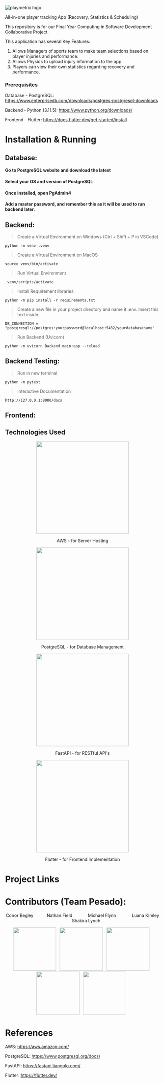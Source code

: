 ![playmetrix logo](https://github.com/nfield0/PlayMetrix/assets/92158821/e4b55b7b-811a-4d42-a085-07eb40b67c6b)



All-in-one player tracking App (Recovery, Statistics &amp; Scheduling)

This repository is for our Final Year Computing in Software Development Collaborative Project.


This application has several Key Features:
1. Allows Managers of sports team to make team selections based on player injuries and performance.
2. Allows Physios to upload injury information to the app.
3. Players can view their own statistics regarding recovery and performance.


### Prerequisites

Database - 
PostgreSQL: https://www.enterprisedb.com/downloads/postgres-postgresql-downloads

Backend - 
Python (3.11.5): https://www.python.org/downloads/

Frontend -
Flutter: https://docs.flutter.dev/get-started/install

# Installation & Running

## Database: 
#### Go to PostgreSQL website and download the latest
#### Select your OS and version of PostgreSQL
#### Once installed, open PgAdmin4
#### Add a master password, and remember this as it will be used to run backend later.


## Backend:

> Create a Virtual Environment on Windows (Ctrl + Shift + P in VSCode)
```
python -m venv .venv
```
> Create a Virtual Environment on MacOS
```
source venv/bin/activate
```
> Run Virtual Environment
```
.venv/scripts/activate
```
> Install Requirement libraries
```
python -m pip install -r requirements.txt
```
> Create a new file in your project directory and name it .env. Insert this text inside:
```
DB_CONNECTION = "postgresql://postgres:yourpassword@localhost:5432/yourdatabasename"
```
> Run Backend (Uvicorn)
```
python -m uvicorn Backend.main:app --reload
```
## Backend Testing: 
> Run in new terminal
```
python -m pytest
```
> Interactive Documentation
```
http://127.0.0.1:8000/docs
```



## Frontend:







## Technologies Used

<div align="center">
<img src="https://github.com/nfield0/PlayMetrix/assets/92158821/001448fb-5083-4536-8ec4-76a655a6051a" width="300px">

AWS - for Server Hosting


<img src="https://github.com/nfield0/PlayMetrix/assets/92158821/3e8ecb75-1f5a-406c-a7e7-70802fc65334" width="300px">

PostgreSQL - for Database Management


<img src="https://github.com/nfield0/PlayMetrix/assets/92158821/0f713af8-e38d-4d2e-aea3-a00f7771dd35" width="300px">

FastAPI - for RESTful API's


<img src="https://github.com/nfield0/PlayMetrix/assets/92158821/68149bc7-f7a2-4edd-aab4-5a291359c3df" width="300px">

Flutter - for Frontend Implementation
</div>




# Project Links


# Contributors (Team Pesado):

<div align="center">

Conor Begley &nbsp; &nbsp; &nbsp; &nbsp; &nbsp;
Nathan Field &nbsp; &nbsp; &nbsp; &nbsp; &nbsp; &nbsp;
Michael Flynn &nbsp; &nbsp; &nbsp; &nbsp; &nbsp; &nbsp;
Luana Kimley &nbsp; &nbsp; &nbsp; &nbsp; &nbsp; &nbsp;
Shakira Lynch &nbsp; &nbsp; &nbsp;

</div>
<div float="left" align="middle">
  
  <img src="https://github.com/nfield0/PlayMetrix/assets/92158821/fa2e41bd-1247-4c7e-b7e1-751c596ad3e5" width="140" height="140" /> &nbsp;
  <img src="https://github.com/nfield0/PlayMetrix/assets/92158821/05ef309a-44a4-44bb-9547-ac0c11f3bffe" width="140" height="140"/> &nbsp;
  <img src="https://github.com/nfield0/PlayMetrix/assets/92158821/893a3f2a-05c3-4992-8573-ed779ec7f791" width="140" height="140"/> &nbsp;
  <img src="https://github.com/nfield0/PlayMetrix/assets/92158821/301fd112-97d8-4842-a2c3-0734933464e2" width="140" height="140"/> &nbsp;
  <img src="https://github.com/nfield0/PlayMetrix/assets/92158821/2c590291-d42b-47fd-a419-4537b8d1f705" width="140" height="140"/> &nbsp;

</div>

# References

AWS: https://aws.amazon.com/

PostgreSQL: https://www.postgresql.org/docs/ 

FastAPI: https://fastapi.tiangolo.com/

Flutter: https://flutter.dev/


